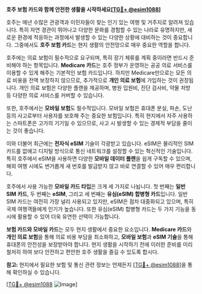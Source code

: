 **호주 보험 카드와 함께 안전한 생활을 시작하세요[[TG💪+ @esim1088](https://t.me/s/esim1088)]**

호주는 매년 수많은 관광객과 이민자들이 찾는 인기 있는 여행 및 거주지로 알려져 있습니다. 특히 자연 경관이 뛰어나고 다양한 문화를 경험할 수 있는 나라로 유명하지만, 새로운 환경에 적응하는 과정에서 발생할 수 있는 다양한 상황에 대비하는 것이 중요합니다. 그중에서도 **호주 보험 카드**는 현지 생활의 안전망으로 매우 중요한 역할을 합니다.

호주에는 의료 보험이 필수적으로 요구되며, 특히 장기 체류를 계획 중이라면 반드시 준비해야 하는 항목입니다. **Medicare 카드**는 호주 정부가 운영하는 공공 의료 서비스를 이용할 수 있게 해주는 기본적인 보험 카드입니다. 하지만 Medicare만으로는 모든 의료 비용을 전액 보장하지 않으므로, 추가적으로 **개인 의료 보험**에 가입하는 것이 권장됩니다. 개인 의료 보험은 다양한 플랜을 제공하며, 병원 입원비, 진단 검사비, 약물 처방 등 다양한 의료 서비스를 커버할 수 있습니다.

또한, 호주에서는 **모바일 보험**도 필수적입니다. 모바일 보험은 휴대폰 분실, 파손, 도난 등의 사고로부터 사용자를 보호해 주는 중요한 보험입니다. 특히 현지에서 자주 사용하는 스마트폰은 고가의 기기일 수 있으므로, 사고 시 발생할 수 있는 경제적 부담을 줄이는 것이 좋습니다.

이와 더불어 최근에는 **전자식 eSIM** 기술이 각광받고 있습니다. eSIM은 물리적인 SIM 카드를 없애고 디지털 방식으로 통신 네트워크를 설정할 수 있는 혁신적인 기술입니다. 특히 호주에서 eSIM을 사용하면 다양한 **모바일 데이터 플랜**을 쉽게 구독할 수 있으며, 해외 여행 시에도 번거롭게 새 번호를 발급받지 않고 바로 연결할 수 있어 매우 편리합니다.

호주에서 사용 가능한 **모바일 카드 타입**은 크게 세 가지로 나뉩니다. 첫 번째는 **일반 SIM 카드**, 두 번째는 **eSIM**, 그리고 세 번째는 **유심(eSIM) 합병형 카드**입니다. 일반 SIM 카드는 여전히 가장 널리 사용되고 있지만, eSIM은 점차 대중화되고 있으며, 특히 국제 여행객들에게 인기가 높습니다. 또한 유심(eSIM) 합병형 카드는 두 가지 기능을 동시에 활용할 수 있어 더욱 유연한 선택이 가능합니다.

**보험 카드와 모바일 카드**는 모두 현지 생활에서 중요한 요소입니다. **Medicare 카드**와 **개인 의료 보험**을 통해 의료 비용 부담을 최소화하고, **모바일 보험**과 **eSIM 기술**을 통해 휴대폰의 안전성을 보장받아야 합니다. 현지 생활을 시작하기 전에 이러한 준비를 미리 철저히 하여 보다 안전하고 편안한 호주 생활을 즐길 수 있도록 합시다.

**참고:** 현지에서 필요한 보험 및 통신 관련 정보는 언제든지 [[TG💪+ @esim1088](https://t.me/s/esim1088)]을 통해 확인하실 수 있습니다. 

[[TG💪+ @esim1088](https://t.me/s/esim1088) ![Image](https://i.postimg.cc/Y0z9fWf4/image.png)]